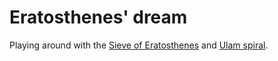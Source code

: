 # Eratosthenes' dream

Playing around with the [Sieve of Eratosthenes](https://en.wikipedia.org/wiki/Sieve_of_Eratosthenes) and [Ulam spiral](https://en.wikipedia.org/wiki/Ulam_spiral).
